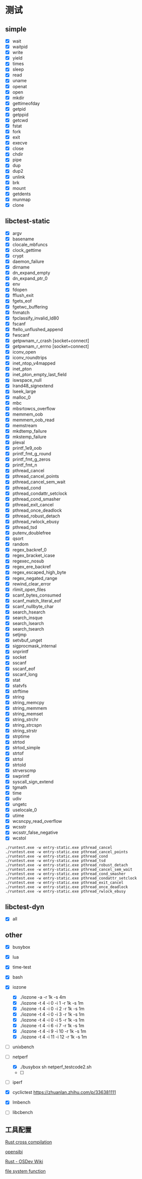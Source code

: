 # 测试

## simple

- [x] wait
- [x] waitpid
- [x] write
- [x] yield
- [x] times
- [x] sleep
- [x] read
- [x] uname
- [x] openat
- [x] open
- [x] mkdir
- [x] gettimeofday
- [x] getpid
- [x] getppid
- [x] getcwd
- [x] fstat
- [x] fork
- [x] exit
- [x] execve
- [x] close
- [x] chdir
- [x] pipe
- [x] dup
- [x] dup2
- [x] unlink
- [x] brk
- [x] mount
- [x] getdents
- [x] munmap
- [x] clone

## libctest-static

- [x] argv
- [x] basename
- [x] clocale_mbfuncs
- [x] clock_gettime
- [x] crypt
- [x] daemon_failure
- [x] dirname
- [x] dn_expand_empty
- [x] dn_expand_ptr_0
- [x] env
- [x] fdopen
- [x] fflush_exit
- [x] fgets_eof
- [x] fgetwc_buffering
- [x] fnmatch
- [x] fpclassify_invalid_ld80
- [x] fscanf
- [x] ftello_unflushed_append
- [x] fwscanf
- [x] getpwnam_r_crash    [socket+connect]
- [x] getpwnam_r_errno    [socket+connect]
- [x] iconv_open
- [x] iconv_roundtrips
- [x] inet_ntop_v4mapped
- [x] inet_pton
- [x] inet_pton_empty_last_field
- [x] iswspace_null
- [x] lrand48_signextend
- [x] lseek_large
- [x] malloc_0
- [x] mbc
- [x] mbsrtowcs_overflow
- [x] memmem_oob
- [x] memmem_oob_read
- [x] memstream
- [x] mkdtemp_failure
- [x] mkstemp_failure
- [x] pleval
- [x] printf_1e9_oob
- [x] printf_fmt_g_round
- [x] printf_fmt_g_zeros
- [x] printf_fmt_n
- [x] pthread_cancel
- [x] pthread_cancel_points
- [x] pthread_cancel_sem_wait
- [x] pthread_cond
- [x] pthread_condattr_setclock
- [x] pthread_cond_smasher
- [x] pthread_exit_cancel
- [x] pthread_once_deadlock
- [x] pthread_robust_detach
- [x] pthread_rwlock_ebusy
- [x] pthread_tsd
- [x] putenv_doublefree
- [x] qsort
- [x] random
- [x] regex_backref_0
- [x] regex_bracket_icase
- [x] regexec_nosub
- [x] regex_ere_backref
- [x] regex_escaped_high_byte
- [x] regex_negated_range
- [x] rewind_clear_error
- [x] rlimit_open_files
- [x] scanf_bytes_consumed
- [x] scanf_match_literal_eof
- [x] scanf_nullbyte_char
- [x] search_hsearch
- [x] search_insque
- [x] search_lsearch
- [x] search_tsearch
- [x] setjmp
- [x] setvbuf_unget
- [x] sigprocmask_internal
- [x] snprintf
- [x] socket
- [x] sscanf
- [x] sscanf_eof
- [x] sscanf_long
- [x] stat
- [x] statvfs
- [x] strftime
- [x] string
- [x] string_memcpy
- [x] string_memmem
- [x] string_memset
- [x] string_strchr
- [x] string_strcspn
- [x] string_strstr
- [x] strptime
- [x] strtod
- [x] strtod_simple
- [x] strtof
- [x] strtol
- [x] strtold
- [x] strverscmp
- [x] swprintf
- [x] syscall_sign_extend
- [x] tgmath
- [x] time
- [x] udiv
- [x] ungetc
- [x] uselocale_0
- [x] utime
- [x] wcsncpy_read_overflow
- [x] wcsstr
- [x] wcsstr_false_negative
- [x] wcstol

```
./runtest.exe -w entry-static.exe pthread_cancel
./runtest.exe -w entry-static.exe pthread_cancel_points
./runtest.exe -w entry-static.exe pthread_cond
./runtest.exe -w entry-static.exe pthread_tsd
./runtest.exe -w entry-static.exe pthread_robust_detach
./runtest.exe -w entry-static.exe pthread_cancel_sem_wait
./runtest.exe -w entry-static.exe pthread_cond_smasher
./runtest.exe -w entry-static.exe pthread_condattr_setclock
./runtest.exe -w entry-static.exe pthread_exit_cancel
./runtest.exe -w entry-static.exe pthread_once_deadlock
./runtest.exe -w entry-static.exe pthread_rwlock_ebusy
```





## libctest-dyn

- [x] all


## other

- [x] busybox
- [x] lua
- [x] time-test
- [x] bash
- [x] iozone
  - [x] ./iozone -a -r 1k -s 4m
  - [x] ./iozone -t 4 -i 0 -i 1 -r 1k -s 1m
  - [x] ./iozone -t 4 -i 0 -i 2 -r 1k -s 1m
  - [x] ./iozone -t 4 -i 0 -i 3 -r 1k -s 1m
  - [x] ./iozone -t 4 -i 0 -i 5 -r 1k -s 1m
  - [x] ./iozone -t 4 -i 6 -i 7 -r 1k -s 1m
  - [x] ./iozone -t 4 -i 9 -i 10 -r 1k -s 1m
  - [x] ./iozone -t 4 -i 11 -i 12 -r 1k -s 1m
- [ ] unixbench
- [ ] netperf
  - [x] ./busybox sh netperf_testcode2.sh
  - [ ] 

- [ ] iperf

- [x] cyclictest    https://zhuanlan.zhihu.com/p/336381111

- [x] lmbench

- [ ] libcbench





## 工具配置

[Rust cross compilation](https://danielmangum.com/posts/risc-v-bytes-rust-cross-compilation/)

[opensibi](https://tinylab.org/riscv-opensbi-quickstart/)

[Rust - OSDev Wiki](https://wiki.osdev.org/Rust)

[file system function](https://www.cnblogs.com/XNQC1314/p/9251197.html)



